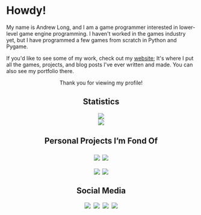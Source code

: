 # Howdy!

<p>My name is Andrew Long, and I am a game programmer interested in lower-level game engine programming. I haven't worked in the games industry yet, but I have programmed a few games from scratch in Python and Pygame.</p>
<p>If you'd like to see some of my work, check out my <a href="longestboi.github.io">website</a>; It's where I put all the games, projects, and blog posts I've ever written and made. You can also see my portfolio there.</p>
<p align="center">Thank you for viewing my profile!</p>
<h2 align="center">Statistics</h2>
 
<div align="center">
<img align="bottom" src="https://github-readme-stats.vercel.app/api?username=Longestboi&count_private=true&show_icons=true&theme=synthwave&hide_rank=true">
</br>
<img align="center" src="https://img.shields.io/endpoint?color=f4005f&label=Profile%20Views&style=for-the-badge&url=https%3A%2F%2Fhits.dwyl.com%2FLongestboi%2FLongestboi.json">
</div>

<h2 align="center">Personal Projects I’m Fond Of</h2>

<div>
<div align="center" style="display: block;">
<a target="_blank" rel="noreferrer noopener" href="https://github.com/Longestboi/Brick-Breaker"><img align="middle" style="margin: 1px;" src="https://github-readme-stats.vercel.app/api/pin/?username=Longestboi&repo=brick-breaker&theme=synthwave"></a>
<a target="_blank" rel="noreferrer noopener" href="https://github.com/Longestboi/sndata-converter"><img align="middle" style="margin: 1px;" src="https://github-readme-stats.vercel.app/api/pin/?username=Longestboi&repo=sndata-converter&theme=synthwave"></a>
</div>
<p></p>
<div align="center" style="display: block;">
<a target="_blank" rel="noreferrer noopener" href="https://github.com/Longestboi/TNES2INES"><img align="middle" style="margin: 1px;" src="https://github-readme-stats.vercel.app/api/pin/?username=Longestboi&repo=TNES2INES&theme=synthwave"></a>
<a target="_blank" rel="noreferrer noopener" href="https://github.com/Longestboi/tnes2inesGUI"><img align="middle" style="margin: 1px;" src="https://github-readme-stats.vercel.app/api/pin/?username=Longestboi&repo=tnes2inesGUI&theme=synthwave"></a>
</div>
</div>

<h2 align="center">Social Media</h2>

<div align="center" style="display: block;">
<a href="https://www.linkedin.com/in/andrewrlong02/" target="_blank" rel="noreferrer noopener"><img style="padding: 2px;" src="https://img.shields.io/badge/-Linkedin-0077b5?style=for-the-badge&logo=Linkedin"></a>
<a href="https://discord.com/users/1069026764849958964" target="_blank" rel="noreferrer noopener"><img style="padding: 2px;" src="https://img.shields.io/badge/-Discord-202225?style=for-the-badge&logo=Discord"></a>
<a href="https://twitter.com/Long_boii" target="_blank" rel="noreferrer noopener"><img style="padding: 2px;" src="https://img.shields.io/badge/-Twitter-15202B?style=for-the-badge&logo=Twitter"></a>
<a href="https://youtube.com/@Longest_boi" target="_blank" rel="noreferrer noopener"><img style="padding: 2px;" src="https://img.shields.io/badge/-YouTube-FF0000?style=for-the-badge&logo=YouTube"></a>
</div>
